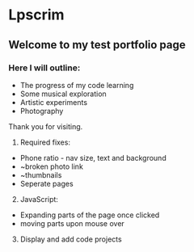 # Lpscrim

## Welcome to my test portfolio page

### Here I will outline:
  
  + The progress of my code learning
  + Some musical exploration
  + Artistic experiments
  + Photography

Thank you for visiting.

1. Required fixes:
  + Phone ratio - nav size, text and background
  + ~broken photo link
  + ~thumbnails
  + Seperate pages

2. JavaScript:
  + Expanding parts of the page once clicked
  + moving parts upon mouse over
  
3. Display and add code projects
